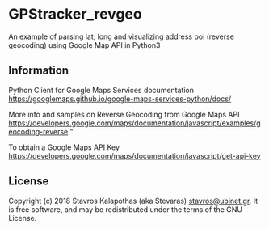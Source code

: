 # GPStracker_revgeo

An example of parsing lat, long and visualizing address poi (reverse geocoding) using Google Map API in Python3

## Information

Python Client for Google Maps Services documentation <https://googlemaps.github.io/google-maps-services-python/docs/>

More info and samples on Reverse Geocoding from Google Maps API <https://developers.google.com/maps/documentation/javascript/examples/geocoding-reverse> "

To obtain a Google Maps API Key <https://developers.google.com/maps/documentation/javascript/get-api-key>

## License

Copyright (c) 2018 Stavros Kalapothas (aka Stevaras) <stavros@ubinet.gr>.
It is free software, and may be redistributed under the terms of the GNU License.
